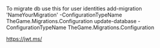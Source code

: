 
To migrate db use this for user identities
add-migration 'NameYourMigration' -ConfigurationTypeName TheGame.Migrations.Configuration
update-database -ConfigurationTypeName TheGame.Migrations.Configuration

https://jwt.ms/